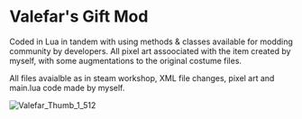 # Valefar's Gift Mod

Coded in Lua in tandem with using methods & classes available for modding community by developers. All pixel art assoociated with the item created by myself, with some augmentations to the original costume files.

All files avaialble as in steam workshop, XML file changes, pixel art and main.lua code made by myself.

![Valefar_Thumb_1_512](https://github.com/user-attachments/assets/f4590b9a-e7fd-4329-baf5-695d25b28a55)
